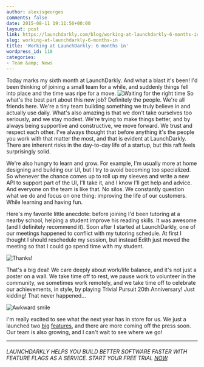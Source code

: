 ```yaml
---
author: alexisgeorges
comments: false
date: 2015-08-11 19:11:56+00:00
layout: post
link: https://launchdarkly.com/blog/working-at-launchdarkly-6-months-in/
slug: working-at-launchdarkly-6-months-in
title: 'Working at LaunchDarkly: 6 months in'
wordpress_id: 118
categories:
- Team &amp; News
---
```


Today marks my sixth month at LaunchDarkly. And what a blast it's been! I'd been thinking of joining a small team for a while, and suddenly things fell into place and the time was ripe for a move.
![Waiting for the right time](https://media2.giphy.com/media/p26jvKteIgb4s/200.gif)
So what's the best part about this new job? Definitely the people. We're all friends here. We're a tiny team building something we truly believe in and actually use daily. What's also amazing is that we don't take ourselves too seriously, and we stay modest. We're trying to make things better, and by always being supportive and constructive, we move forward. We trust and respect each other. I've always thought that before anything it's the people you work with that matter the most, and that is evident at LaunchDarkly. There are inherent risks in the day-to-day life of a startup, but this raft feels surprisingly solid.

We're also hungry to learn and grow. For example, I'm usually more at home designing and building our UI, but I try to avoid becoming too specialized. So whenever the chance comes up to roll up my sleeves and write a new API to support part of the UI, I'll take it, and I know I'll get help and advice. And everyone on the team is like that. No silos. We constantly question what we do and focus on one thing: improving the life of our customers. While learning and having fun.

Here's my favorite little anecdote: before joining I'd been tutoring at a nearby school, helping a student improve his reading skills. It was awesome (and I definitely recommend it). Soon after I started at LaunchDarkly, one of our meetings happened to conflict with my tutoring schedule. At first I thought I should reschedule my session, but instead Edith just moved the meeting so that I could go spend time with my student.

![Thanks!](https://media0.giphy.com/media/a3IWyhkEC0p32/200.gif)

That's a big deal! We care deeply about work/life balance, and it's not just a poster on a wall. We take time off to rest, we pause work to volunteer in the community, we sometimes work remotely, and we take time off to celebrate our achievements, in style, by playing Trivial Pursuit 20th Anniversary! Just kidding! That never happened…

![Awkward smile](https://media4.giphy.com/media/SmsGyd7iwGL2o/200.gif)

I'm really excited to see what the next year has in store for us. We just a launched two [big](http://launchdarkly.com/blog/feature-flag-environments/) [features](http://launchdarkly.com/blog/launched-teams-support/), and there are more coming off the press soon. Our team is also growing, and I can't wait to see where we go!



* * *





###### _LAUNCHDARKLY HELPS YOU BUILD BETTER SOFTWARE FASTER WITH FEATURE FLAGS AS A SERVICE. START YOUR FREE TRIAL [NOW](https://app.launchdarkly.com/signup#/?utm_source=launchdarkly_blog&utm_medium=organic)._



